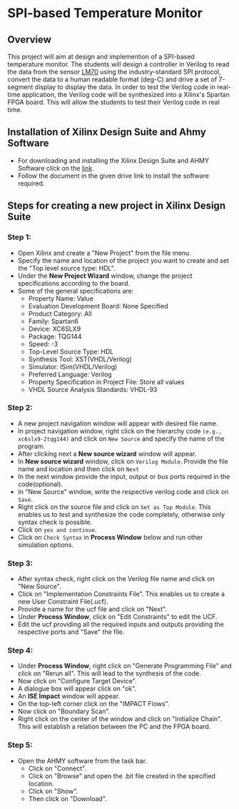 # SPI-based Temperature Monitor
## Overview
This project will aim at design and implemention of a SPI-based temperature monitor. The students will design a controller in Verilog to read the data from the sensor [LM70](https://github.com/rutucharya/SPI-based-Temperature-Monitor/files/11198677/datasheet-LM70-TI-tempSensor.pdf)
 using the industry-standard SPI protocol, convert the data to a human readable format (deg-C) and drive a set of 7-segment display to display the data. In order to test the Verilog code in real-time application, the Verilog code will be synthesized into a Xilinx's Spartan FPGA board. This will allow the students to test their Verilog code in real time.
 


## Installation of Xilinx Design Suite and Ahmy Software
-	For downloading and installing the Xilinx Design Suite and AHMY Software click on the [link]( https://drive.google.com/drive/folders/11K3pKGRTGL41oUaIt80uNTADWgc_MmPZ).
-	Follow the document in the given drive link to install the software required.

## Steps for creating a new project in Xilinx Design Suite
### Step 1:
- Open Xilinx and create a "New Project" from the file menu.
- Specify the name and location of the project you want to create and set the "Top level source type: HDL".
- Under the **New Project Wizard** window, change the project specifications according to the board.
- Some of the general specifications are:
  - Property Name: Value
  - Evaluation Development Board: None Specified
  - Product Category: All
  - Family: Spartan6
  - Device: XC6SLX9
  - Package: TQG144
  - Speed: -3
  - Top-Level Source Type: HDL
  - Synthesis Tool: XST(VHDL/Verilog)  
  - Simulator: ISim(VHDL/Verilog)
  - Preferred Language: Verilog
  - Property Specification in Project File: Store all values
  - VHDL Source Analysis Standards: VHDL-93
 
### Step 2:
- A new project navigation window will appear with desired file name.
- In project navigation window, right click on the hierarchy code ```(e.g., xc6slx9-2tqg144)``` and click on ```New Source``` and specify the name of the program.
- After clicking next a **New source wizard** window will appear. 
- In **New source wizard** window, click on ```Verilog Module```. Provide the file name and location and then click on ```Next```
- In the next window provide the input, output or bus ports required in the code(optional).
- In "New Source" window, write the respective verilog code and click on ```Save```.
- Right click on the source file and click on ```Set as Top Module```. This enables us to test and synthesize the code completely, otherwise only syntax check is possible.   
- Click on ```yes and continue```.
- Click on ```Check Syntax``` in **Process Window** below and run other simulation options.

### Step 3: 
- After syntax check, right click on the Verilog file name and click on "New Source".
- Click on "Implementation Constraints File". This enables us to create a new User Constraint File(.ucf).
- Provide a name for the ucf file and click on "Next".  
- Under **Process Window**, click on "Edit Constraints" to edit the UCF.
- Edit the ucf providing all the required inputs and outputs providing the respective ports and "Save" the file.

### Step 4:
- Under **Process Window**, right click on "Generate Programming File" and click on "Rerun all". This will lead to the synthesis of the code. 
- Now click on "Configure Target Device".
- A dialogue box will appear click on "ok".
- An **ISE Impact** window will appear.
- On the top-left corner click on the "IMPACT Flows".
- Now click on "Boundary Scan".
- Right click on the center of the window and click on "Initialize Chain". This will establish a relation between the PC and the FPGA board.

### Step 5:
- Open the AHMY software from the task bar. 
  - Click on "Connect".
  - Click on "Browse" and open the .bit file created in the specified location.
  - Click on "Show".
  - Then click on "Download".
